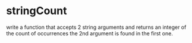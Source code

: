 # stringCount
write a function that accepts 2 string arguments and returns an integer of the count of occurrences the 2nd argument is found in the first one.
